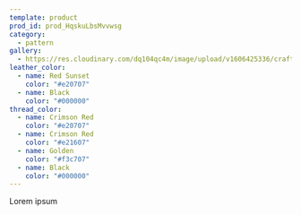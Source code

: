 ```yaml
---
template: product
prod_id: prod_HqskuLbsMvvwsg
category:
  - pattern
gallery:
  - https://res.cloudinary.com/dq104qc4m/image/upload/v1606425336/craftsman_zgwtsa.jpg
leather_color:
  - name: Red Sunset
    color: "#e20707"
  - name: Black
    color: "#000000"
thread_color:
  - name: Crimson Red
    color: "#e20707"
  - name: Crimson Red
    color: "#e21607"
  - name: Golden
    color: "#f3c707"
  - name: Black
    color: "#000000"
---
```


Lorem ipsum
